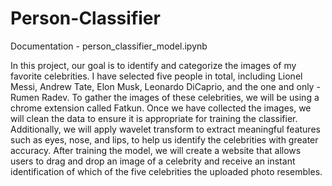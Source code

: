 # Person-Classifier
Documentation - person_classifier_model.ipynb

In this project, our goal is to identify and categorize the images of my favorite celebrities. I have selected five people in total, including Lionel Messi, Andrew Tate, Elon Musk, Leonardo DiCaprio, and the one and only - Rumen Radev. 
To gather the images of these celebrities, we will be using a chrome extension called Fatkun. Once we have collected the images, we will clean the data to ensure it is appropriate for training the classifier. Additionally, we will apply 
wavelet transform to extract meaningful features such as eyes, nose, and lips, to help us identify the celebrities with greater accuracy. After training the model, we will create a website that allows users to drag and drop an image of a 
celebrity and receive an instant identification of which of the five celebrities the uploaded photo resembles.
